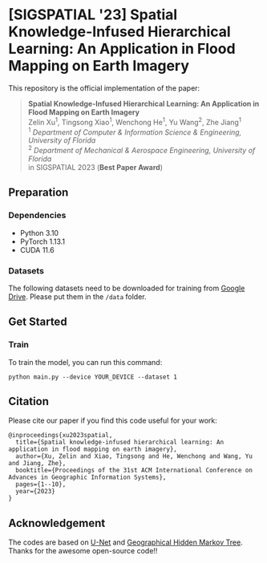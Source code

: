 # [SIGSPATIAL '23] Spatial Knowledge-Infused Hierarchical Learning: An Application in Flood Mapping on Earth Imagery 
This repository is the official implementation of the paper: 
> **Spatial Knowledge-Infused Hierarchical Learning: An Application in Flood Mapping on Earth Imagery** <br>
> Zelin Xu<sup>1</sup>, Tingsong Xiao<sup>1</sup>, Wenchong He<sup>1</sup>, Yu Wang<sup>2</sup>, Zhe Jiang<sup>1</sup> <br>
> <sup>1</sup> *Department of Computer & Information Science & Engineering, University of Florida* <br>
> <sup>2</sup> *Department of Mechanical & Aerospace Engineering, University of Florida* <br>
> in SIGSPATIAL 2023 (**Best Paper Award**)

## Preparation
### Dependencies
- Python 3.10
- PyTorch 1.13.1
- CUDA 11.6
### Datasets
The following datasets need to be downloaded for training from [Google Drive](https://drive.google.com/drive/folders/1jytlsS9yEdcPpOgSIGqOeM1ZlxvhqnBl?usp=sharing). Please put them in the `/data` folder.

## Get Started
### Train
To train the model, you can run this command:
```
python main.py --device YOUR_DEVICE --dataset 1 
```

## Citation
Please cite our paper if you find this code useful for your work:
```
@inproceedings{xu2023spatial,
  title={Spatial knowledge-infused hierarchical learning: An application in flood mapping on earth imagery},
  author={Xu, Zelin and Xiao, Tingsong and He, Wenchong and Wang, Yu and Jiang, Zhe},
  booktitle={Proceedings of the 31st ACM International Conference on Advances in Geographic Information Systems},
  pages={1--10},
  year={2023}
}
```

## Acknowledgement
The codes are based on [U-Net](https://github.com/milesial/Pytorch-UNet) and [Geographical Hidden Markov Tree](https://github.com/spatialdatasciencegroup/HMTFIST). Thanks for the awesome open-source code!!
